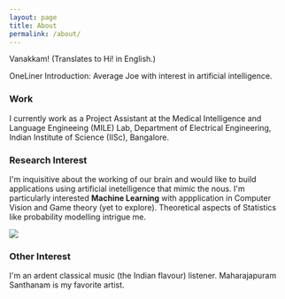 ```yaml
---
layout: page
title: About
permalink: /about/
---
```


Vanakkam! (Translates to Hi! in English.) 

OneLiner Introduction: Average Joe with interest in artificial intelligence.

### Work
I currently work as a Project Assistant at the Medical Intelligence and Language Engineeing (MILE) Lab, Department of Electrical Engineering, Indian Institute of Science (IISc), Bangalore. 

### Research Interest

I'm inquisitive about the working of our brain and would like to build applications using artificial inetelligence that mimic the nous. I'm particularly interested **Machine Learning** with appplication in Computer Vision and Game theory (yet to explore). Theoretical aspects of Statistics like probability modelling intrigue me. 

<!--![]({{ site.url }}/public/images/eagle.png)-->
<img style="float: center" src="/public/images/eagle.png">

### Other Interest

I'm an ardent classical music (the Indian flavour) listener. Maharajapuram Santhanam is my favorite artist.
